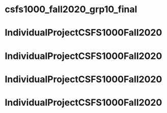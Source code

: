 # csfs1000_fall2020_grp10_final
# IndividualProjectCSFS1000Fall2020
# IndividualProjectCSFS1000Fall2020
# IndividualProjectCSFS1000Fall2020
# IndividualProjectCSFS1000Fall2020
